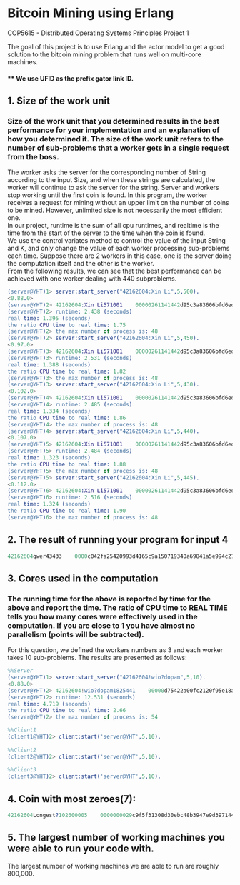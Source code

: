 # Bitcoin Mining using Erlang
COP5615 - Distributed Operating Systems Principles Project 1

The goal of this project is to use Erlang and the actor model to get a good solution to the bitcoin mining problem that runs well on multi-core machines.  
#### ** We use UFID as the prefix gator link ID.
## 1. Size of the work unit 
### Size of the work unit that you determined results in the best performance for your implementation and an explanation of how you determined it. The size of the work unit refers to the number of sub-problems that a worker gets in a single request from the boss.
The worker asks the server for the corresponding number of String according to the input Size, and when these strings are calculated, the worker will continue to ask the server for the string. Server and workers stop working until the first coin is found. In this program, the worker receives a request for mining without an upper limit on the number of coins to be mined. However, unlimited size is not necessarily the most efficient one.  
In our project, runtime is the sum of all cpu runtimes, and realtime is the time from the start of the server to the time when the coin is found.  
We use the control variates method to control the value of the input String and K, and only change the value of each worker processing sub-problems each time.
Suppose there are 2 workers in this case, one is the server doing the computation itself and the other is the worker.  
From the following results, we can see that the best performance can be achieved with one worker dealing with 440 subproblems.  
 ```erlang
(server@YHT)1> server:start_server("42162604:Xin Li",5,500).
<0.88.0>
(server@YHT)2> 42162604:Xin Li571001    00000261141442d95c3a83606bfd6edddaf25bc238fd7ca31889b7dd006f6569
(server@YHT)2> runtime: 2.438 (seconds)
real time: 1.395 (seconds)
the ratio CPU time to real time: 1.75 
(server@YHT)2> the max number of process is: 48
(server@YHT)2> server:start_server("42162604:Xin Li",5,450). 
<0.97.0>
(server@YHT)3> 42162604:Xin Li571001    00000261141442d95c3a83606bfd6edddaf25bc238fd7ca31889b7dd006f6569
(server@YHT)3> runtime: 2.531 (seconds)
real time: 1.388 (seconds)
the ratio CPU time to real time: 1.82
(server@YHT)3> the max number of process is: 48
(server@YHT)3> server:start_server("42162604:Xin Li",5,430). 
<0.102.0>
(server@YHT)4> 42162604:Xin Li571001    00000261141442d95c3a83606bfd6edddaf25bc238fd7ca31889b7dd006f6569
(server@YHT)4> runtime: 2.485 (seconds)
real time: 1.334 (seconds)
the ratio CPU time to real time: 1.86
(server@YHT)4> the max number of process is: 48
(server@YHT)4> server:start_server("42162604:Xin Li",5,440). 
<0.107.0>
(server@YHT)5> 42162604:Xin Li571001    00000261141442d95c3a83606bfd6edddaf25bc238fd7ca31889b7dd006f6569
(server@YHT)5> runtime: 2.484 (seconds)
real time: 1.323 (seconds)
the ratio CPU time to real time: 1.88
(server@YHT)5> the max number of process is: 48
(server@YHT)5> server:start_server("42162604:Xin Li",5,445). 
<0.112.0>
(server@YHT)6> 42162604:Xin Li571001    00000261141442d95c3a83606bfd6edddaf25bc238fd7ca31889b7dd006f6569
(server@YHT)6> runtime: 2.516 (seconds)
real time: 1.324 (seconds)
the ratio CPU time to real time: 1.90
(server@YHT)6> the max number of process is: 48
```

## 2. The result of running your program for input 4
 ```erlang
42162604qwer43433    0000c042fa25420993d4165c9a150719340a69841a5e994c27f493a60ea3b592
```
## 3. Cores used in the computation
### The running time for the above is reported by time for the above and report the time.  The ratio of CPU time to REAL TIME tells you how many cores were effectively used in the computation.  If you are close to 1 you have almost no parallelism (points will be subtracted).
For this question, we defined the workers numbers as 3 and each worker takes 10 sub-problems.
The results are presented as follows:   
 ```erlang
%%Server
(server@YHT)1> server:start_server("42162604!wio?dopam",5,10).                         
<0.88.0>
(server@YHT)2> 42162604!wio?dopam1825441    00000d75422a00fc2120f95e18a2f8920e982600caecd46efbed0abfab39b2de
(server@YHT)2> runtime: 12.531 (seconds)
real time: 4.719 (seconds)
the ratio CPU time to real time: 2.66
(server@YHT)2> the max number of process is: 54

%%Client1
(client1@YHT)2> client:start('server@YHT',5,10).  
  
%%Client2
(client2@YHT)2> client:start('server@YHT',5,10).  
  
%%Client3
(client3@YHT)2> client:start('server@YHT',5,10).
```
## 4. Coin with most zeroes(7):
 ```erlang
42162604Longest?102600005    0000000029c9f5f31308d30ebc48b3947e9d397144f5c2762fe670ed1e95c652
```
## 5. The largest number of working machines you were able to run your code with.
The largest number of working machines we are able to run are roughly 800,000.



